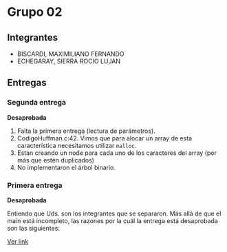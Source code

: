 # Grupo 02

## Integrantes

* BISCARDI, MAXIMILIANO FERNANDO
* ECHEGARAY, SIERRA ROCIO LUJAN

## Entregas

### Segunda entrega 

**Desaprobada**

1. Falta la primera entrega (lectura de parámetros).
2. CodigoHuffman.c:42. Vimos que para alocar un array de esta característica necesitamos utilizar ```malloc```.
3. Estan creando un node para cada uno de los caracteres del array (por más que estén duplicados)
4. No implementaron el árbol binario.

### Primera entrega

**Desaprobada**

Entiendo que Uds. son los integrantes que se separaron. Más allá de que el main está incompleto, las razones por la cuál la entrega está desaprobada son las siguientes:

[Ver link](https://github.com/untref/clanguage/tree/master/tps/201602c/grupo_01)
